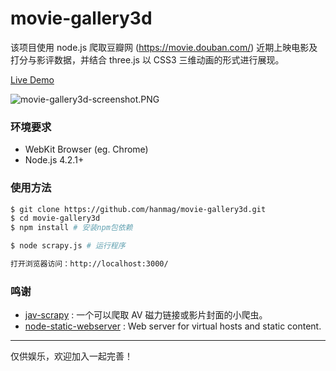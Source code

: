 # movie-gallery3d

该项目使用 node.js 爬取豆瓣网 (https://movie.douban.com/) 近期上映电影及打分与影评数据，并结合 three.js 以 CSS3 三维动画的形式进行展现。

[Live Demo](https://hanmag.github.io/movie-gallery3d/)

![movie-gallery3d-screenshot.PNG](https://ooo.0o0.ooo/2016/12/19/5857d960b47b6.png)

### 环境要求 ###

* WebKit Browser (eg. Chrome)
* Node.js 4.2.1+

### 使用方法 ###

```bash
$ git clone https://github.com/hanmag/movie-gallery3d.git
$ cd movie-gallery3d
$ npm install # 安装npm包依赖

$ node scrapy.js # 运行程序

打开浏览器访问：http://localhost:3000/
```

### 鸣谢 ###

* [jav-scrapy](https://github.com/raawaa/jav-scrapy) : 一个可以爬取 AV 磁力链接或影片封面的小爬虫。
* [node-static-webserver](https://github.com/r1000ru/node-static-webserver) : Web server for virtual hosts and static content.

---------------
仅供娱乐，欢迎加入一起完善！